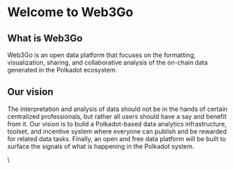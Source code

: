 # Welcome to Web3Go

## What is Web3Go

Web3Go is an open data platform that focuses on the formatting, visualization, sharing, and collaborative analysis of the on-chain data generated in the Polkadot ecosystem.

##  Our vision

The interpretation and analysis of data should not be in the hands of certain centralized professionals, but rather all users should have a say and benefit from it. Our vision is to build a Polkadot-based data analytics infrastructure, toolset, and incentive system where everyone can publish and be rewarded for related data tasks. Finally, an open and free data platform will be built to surface the signals of what is happening in the Polkadot system.

\
